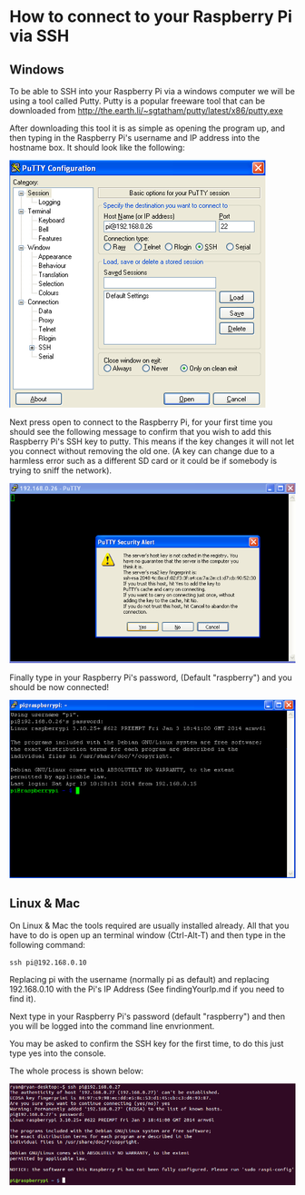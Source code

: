 How to connect to your Raspberry Pi via SSH
===========

Windows
---------
To be able to SSH into your Raspberry Pi via a windows computer we will be using a tool called Putty. Putty is a popular freeware tool that can be downloaded from http://the.earth.li/~sgtatham/putty/latest/x86/putty.exe

After downloading this tool it is as simple as opening the program up, and then typing in the Raspberry Pi's username and IP address into the hostname box. It should look like the following:

<img src="imageResources/putty1.png"/>

Next press open to connect to the Raspberry Pi, for your first time you should see the following message to confirm that you wish to add this Raspberry Pi's SSH key to putty. This means if the key changes it will not let you connect without removing the old one. (A key can change due to a harmless error such as a different SD card or it could be if somebody is trying to sniff the network).

<img src="imageResources/putty2.png"/>

Finally type in your Raspberry Pi's password, (Default "raspberry") and you should be now connected!

<img src="imageResources/putty3.png"/>

Linux & Mac
---------
On Linux & Mac the tools required are usually installed already. All that you have to do is open up an terminal window (Ctrl-Alt-T) and then type in the following command:


 ```
ssh pi@192.168.0.10

 ```

Replacing pi with the username (normally pi as default) and replacing 192.168.0.10 with the Pi's IP Address (See findingYourIp.md if you need to find it).

Next type in your Raspberry Pi's password (default "raspberry") and then you will be logged into the command line envrionment.

You may be asked to confirm the SSH key for the first time, to do this just type yes into the console.

The whole process is shown below:

<img src="imageResources/unixssh.png"/>




